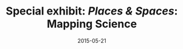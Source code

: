 ---
date: 2015-05-21
title: "Special exhibit: *Places & Spaces*: Mapping Science"
source: Northwestern University Galter Health Sciences Library
sourceUrl: https://www.nucats.northwestern.edu/about/newsroom/2015/05/galter-health-sciences-library-display-places-spaces-mapping-science-exhibit-may-14-september-23
pdfLink: 20150521-galter.pdf
---